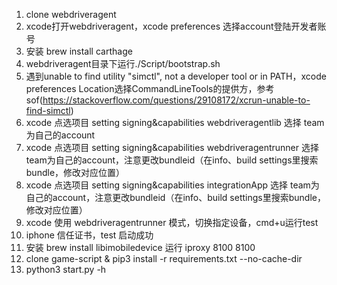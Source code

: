 1. clone webdriveragent
2. xcode打开webdriveragent，xcode preferences 选择account登陆开发者账号
4. 安装 brew install carthage
5. webdriveragent目录下运行./Script/bootstrap.sh
6. 遇到unable to find utility "simctl", not a developer tool or in PATH，xcode preferences
   Location选择CommandLineTools的提供方，参考sof(https://stackoverflow.com/questions/29108172/xcrun-unable-to-find-simctl)
7. xcode 点选项目 setting signing&capabilities webdriveragentlib 选择 team为自己的account
8. xcode 点选项目 setting signing&capabilities webdriveragentrunner 选择 team为自己的account，注意更改bundleid（在info、build
   settings里搜索bundle，修改对应位置）
9. xcode 点选项目 setting signing&capabilities integrationApp 选择 team为自己的account，注意更改bundleid（在info、build
   settings里搜索bundle，修改对应位置）
10. xcode 使用 webdriveragentrunner 模式，切换指定设备，cmd+u运行test
11. iphone 信任证书，test 启动成功
12. 安装 brew install libimobiledevice 运行 iproxy 8100 8100
13. clone game-script & pip3 install -r requirements.txt --no-cache-dir
14. python3 start.py -h